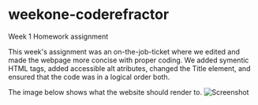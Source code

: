 # weekone-coderefractor
Week 1 Homework assignment

This week's assignment was an on-the-job-ticket where we edited and made the webpage more concise with proper coding. We added symentic HTML tags, added accessible alt atributes, changed the Title element, and ensured that the code was in a logical order both. 

The image below shows what the website should render to.
![Screenshot](Screenshot.png)
 